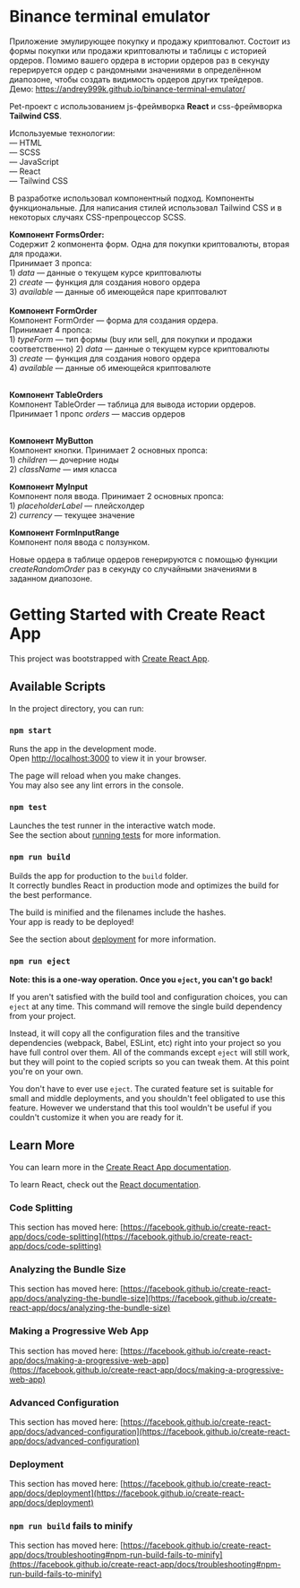 # Binance terminal emulator
Приложение эмулирующее покупку и продажу криптовалют.
Состоит из формы покупки или продажи криптовалюты и таблицы с историей ордеров.
Помимо вашего ордера в истории ордеров раз в секунду герерируется ордер с рандомными значениями в определённом диапозоне, чтобы создать видимость ордеров других трейдеров.<br>
Демо: <https://andrey999k.github.io/binance-terminal-emulator/>

Pet-проект с использованием js-фреймворка <b>React</b> и css-фреймворка <b>Tailwind CSS</b>.

Используемые технологии:<br>
— HTML<br>
— SCSS<br>
— JavaScript<br>
— React<br>
— Tailwind CSS<br>

В разработке использовал компонентный подход. Компоненты функциональные.
Для написания стилей использовал Tailwind CSS и в некоторых случаях CSS-препроцессор SCSS.

**Компонент FormsOrder:** <br>
    Содержит 2 копмонента форм. Одна для покупки криптовалюты, вторая для продажи.<br>
    Принимает 3 пропса:<br>
        1) _data_ — данные о текущем курсе криптовалюты<br>
        2) _create_ — функция для создания нового ордера<br>
        3) _available_ — данные об имеющейся паре криптовалют<br><br>
**Компонент FormOrder**<br>
    Компонент FormOrder — форма для создания ордера.<br>
    Принимает 4 пропса:<br>
        1) _typeForm_ — тип формы (buy или sell, для покупки и продажи соответственно)
        2) _data_ — данные о текущем курсе криптовалюты<br>
        3) _create_ — функция для создания нового ордера<br>
        4) _available_ — данные об имеющейся криптовалюте<br><br>
        
**Компонент TableOrders**<br>
    Компонент TableOrder — таблица для вывода истории ордеров.<br>
    Принимает 1 пропс _orders_ — массив ордеров<br><br>

**Компонент MyButton**<br>
    Компонент кнопки. Принимает 2 основных пропса:<br>
    1) _children_ — дочерние ноды<br>
    2) _className_ — имя класса<br>

**Компонент MyInput**<br>
    Компонент поля ввода. Принимает 2 основных пропса:<br>
    1) _placeholderLabel_ — плейсхолдер<br>
    2) _currency_ — текущее значение<br>
    
**Компонент FormInputRange**<br>
    Компонент поля ввода с ползунком.<br>

Новые ордера в таблице ордеров генерируются с помощью функции _createRandomOrder_ раз в секунду со случайными значениями в заданном диапозоне.
    

# Getting Started with Create React App

This project was bootstrapped with [Create React App](https://github.com/facebook/create-react-app).

## Available Scripts

In the project directory, you can run:

### `npm start`

Runs the app in the development mode.\
Open [http://localhost:3000](http://localhost:3000) to view it in your browser.

The page will reload when you make changes.\
You may also see any lint errors in the console.

### `npm test`

Launches the test runner in the interactive watch mode.\
See the section about [running tests](https://facebook.github.io/create-react-app/docs/running-tests) for more information.

### `npm run build`

Builds the app for production to the `build` folder.\
It correctly bundles React in production mode and optimizes the build for the best performance.

The build is minified and the filenames include the hashes.\
Your app is ready to be deployed!

See the section about [deployment](https://facebook.github.io/create-react-app/docs/deployment) for more information.

### `npm run eject`

**Note: this is a one-way operation. Once you `eject`, you can't go back!**

If you aren't satisfied with the build tool and configuration choices, you can `eject` at any time. This command will remove the single build dependency from your project.

Instead, it will copy all the configuration files and the transitive dependencies (webpack, Babel, ESLint, etc) right into your project so you have full control over them. All of the commands except `eject` will still work, but they will point to the copied scripts so you can tweak them. At this point you're on your own.

You don't have to ever use `eject`. The curated feature set is suitable for small and middle deployments, and you shouldn't feel obligated to use this feature. However we understand that this tool wouldn't be useful if you couldn't customize it when you are ready for it.

## Learn More

You can learn more in the [Create React App documentation](https://facebook.github.io/create-react-app/docs/getting-started).

To learn React, check out the [React documentation](https://reactjs.org/).

### Code Splitting

This section has moved here: [https://facebook.github.io/create-react-app/docs/code-splitting](https://facebook.github.io/create-react-app/docs/code-splitting)

### Analyzing the Bundle Size

This section has moved here: [https://facebook.github.io/create-react-app/docs/analyzing-the-bundle-size](https://facebook.github.io/create-react-app/docs/analyzing-the-bundle-size)

### Making a Progressive Web App

This section has moved here: [https://facebook.github.io/create-react-app/docs/making-a-progressive-web-app](https://facebook.github.io/create-react-app/docs/making-a-progressive-web-app)

### Advanced Configuration

This section has moved here: [https://facebook.github.io/create-react-app/docs/advanced-configuration](https://facebook.github.io/create-react-app/docs/advanced-configuration)

### Deployment

This section has moved here: [https://facebook.github.io/create-react-app/docs/deployment](https://facebook.github.io/create-react-app/docs/deployment)

### `npm run build` fails to minify

This section has moved here: [https://facebook.github.io/create-react-app/docs/troubleshooting#npm-run-build-fails-to-minify](https://facebook.github.io/create-react-app/docs/troubleshooting#npm-run-build-fails-to-minify)
